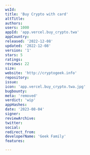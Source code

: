```yaml
---
wsId: 
title: 'Buy Crypto with card'
altTitle: 
authors: 
users: 1000
appId: 'app.vercel.buy_crypto.twa'
appCountry: 
released: '2022-12-08'
updated: '2022-12-08'
version: '1'
stars: 5
ratings: 
reviews: 22
size: 
website: 'http://cryptogeek.info'
repository: 
issue: 
icon: 'app.vercel.buy_crypto.twa.jpg'
bugbounty: 
meta: 'removed'
verdict: 'wip'
appHashes: 
date: '2023-08-04'
signer: 
reviewArchive: 
twitter: 
social: 
redirect_from: 
developerName: 'Geek Family'
features: 

---
```


